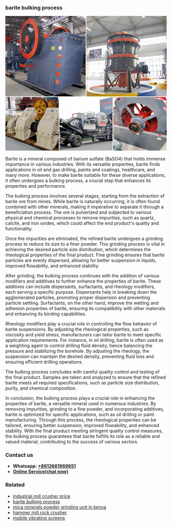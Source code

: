 <h3>barite bulking process</h3><img src='1708332485.jpg' alt=''><p>Barite is a mineral composed of barium sulfate (BaSO4) that holds immense importance in various industries. With its versatile properties, barite finds applications in oil and gas drilling, paints and coatings, healthcare, and many more. However, to make barite suitable for these diverse applications, it often undergoes a bulking process, a crucial step that enhances its properties and performance.</p><p>The bulking process involves several stages, starting from the extraction of barite ore from mines. While barite is naturally occurring, it is often found combined with other minerals, making it imperative to separate it through a beneficiation process. The ore is pulverized and subjected to various physical and chemical processes to remove impurities, such as quartz, calcite, and iron oxides, which could affect the end product's quality and functionality.</p><p>Once the impurities are eliminated, the refined barite undergoes a grinding process to reduce its size to a finer powder. This grinding process is vital in achieving the desired particle size distribution, which determines the rheological properties of the final product. Fine grinding ensures that barite particles are evenly dispersed, allowing for better suspension in liquids, improved flowability, and enhanced stability.</p><p>After grinding, the bulking process continues with the addition of various modifiers and additives to further enhance the properties of barite. These additives can include dispersants, surfactants, and rheology modifiers, each serving a specific purpose. Dispersants help in breaking down the agglomerated particles, promoting proper dispersion and preventing particle settling. Surfactants, on the other hand, improve the wetting and adhesion properties of barite, ensuring its compatibility with other materials and enhancing its binding capabilities.</p><p>Rheology modifiers play a crucial role in controlling the flow behavior of barite suspensions. By adjusting the rheological properties, such as viscosity and yield stress, manufacturers can tailor barite to meet specific application requirements. For instance, in oil drilling, barite is often used as a weighting agent to control drilling fluid density, hence balancing the pressure and stabilizing the borehole. By adjusting the rheology, the suspension can maintain the desired density, preventing fluid loss and ensuring efficient drilling operations.</p><p>The bulking process concludes with careful quality control and testing of the final product. Samples are taken and analyzed to ensure that the refined barite meets all required specifications, such as particle size distribution, purity, and chemical composition.</p><p>In conclusion, the bulking process plays a crucial role in enhancing the properties of barite, a versatile mineral used in numerous industries. By removing impurities, grinding to a fine powder, and incorporating additives, barite is optimized for specific applications, such as oil drilling or paint manufacturing. Through this process, the rheological properties can be tailored, ensuring better suspension, improved flowability, and enhanced stability. With the final product meeting stringent quality control measures, the bulking process guarantees that barite fulfills its role as a reliable and valued material, contributing to the success of various sectors.</p><h3>Contact us</h3><ul><li><strong>Whatsapp:&nbsp;<a href="https://wa.me/8613661969651">+8613661969651</a></strong></li><li><a href="https://swt.shibang-china.com/?git&amp;zhl&amp;barite bulking process"><strong>Online Service(chat now)</strong></a></li></ul><h3>Related</h3><ul><li><a href='industrial mill crusher price.md'>industrial mill crusher price</a></li><li><a href='barite bulking process.md'>barite bulking process</a></li><li><a href='mica minerals powder grinding unit in kenya.md'>mica minerals powder grinding unit in kenya</a></li><li><a href='hammer mill rock crusher.md'>hammer mill rock crusher</a></li><li><a href='mobile vibrating screens.md'>mobile vibrating screens</a></li></ul>